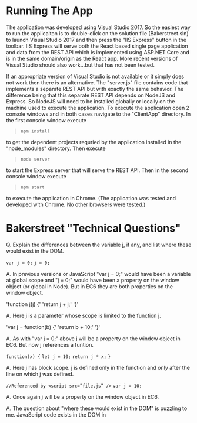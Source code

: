Running The App
===============

The application was developed using Visual Studio 2017.  So the easiest way to run the applicaiton is to double-click on the solution file (Bakerstreet.sln) to launch Visual Studio 2017 and then press the "IIS Express" button in the toolbar.  IIS Express will serve both the React based single page application and data from the REST API which is implemented using ASP.NET Core and is in the same domain/origin as the React app.  More recent versions of Visual Studio should also work...but that has not been tested.

If an appropriate version of Visual Studio is not available or it simply does not work then there is an alternative.  The "server.js" file contains code that implements a separate REST API but with exactly the same behavior.  The difference being that this separate REST API depends on NodeJS and Express.  So NodeJS will need to be installed globally or locally on the machine used to execute the application.  To execute the application open 2 console windows and in both cases navigate to the "ClientApp" directory.  In the first console window execute 

> `npm install`
	
to get the dependent projects requried by the application installed in the "node_modules" directory.  Then execute
  
> `node server` 
	
to start the Express server that will serve the REST API.  Then in the second console window execute

> `npm start` 
	
to execute the application in Chrome.  (The application was tested and developed with Chrome.  No other browsers were tested.)

Bakerstreet "Technical Questions"
=================================

Q. Explain the differences between the variable j, if any, and list where these would exist in the DOM.

`var j = 0;`
`j = 0;`

A. In previous versions or JavaScript "var j = 0;" would have been a variable at global scope and "j = 0;" would have been a property on the window object (or global in Node).  But in EC6 they are both properties on the window object.

'function j(j) {'
    'return j + j;'
'}'

A. Here j is a parameter whose scope is limited to the function j.

'var j = function(b) {'
    'return b + 10;'
'}'

A. As with "var j = 0;" above j will be a property on the window object in EC6.  But now j references a funtion.

`function(x) {`
    `let j = 10;`
    `return j * x;`
`}`

A. Here j has block scope.  j is defined only in the function and only after the line on which j was defined.

`//Referenced by <script src=”file.js” />`
`var j = 10;`

A. Once again j will be a property on the window object in EC6.

A. The question about "where these would exist in the DOM" is puzzling to me.  JavaScript code exists in the DOM in <script> elements and in-line for things like defining behavior for events.  But I have the feeling that the question is after something else.  But for now this is the best I can do.

Q. What ways could this function be executed?

`var a = function(b) {`
    `return b * 10;`
`}`

A.
1. `a(numberParam)`
   Context is window (global context).
2. `AnObject.f = a;`
   `AnObject.f(numberParam);`
   Context is AnOject.
3. `var AnObject = new a(numberParam)`
4. `a.apply(desiredContext, arrayOfArguments);`
5. `a.call(desiredContext, arg1, arg2, arg3, <more args here>);`
6. `(function(b) { return b * 10; })(numberParam);`

Q. What does this function do? How would you unit test this function?

````export default function c(...funcs) {
  if (funcs.length === 0) {
    return arg => arg
  }
  if (funcs.length === 1) {
    return funcs[0]
  }
}````

A. 'c' is a function that takes 0 to n functions as parameters which we will refer to as F1, F2, ... Fn-1, Fn.  Passing in anything other than functions will likely result in an exception.  The return value is a function that we will refer to a R.  If no parameters are passed into function 'c' then when R is executed it will return the first parameter passed in to it if at least 1 parameter is supplied.  If no parameter are supplied then 'undefined' is returned.  If a single parameter (F1) is passed into function 'c' then R is the same as F1.  If 2 or more parameters (F1, F2, ... Fn) are passed into function 'c' then R begins by executing Fn and passing to Fn the arguments that were passed into R.  Then Fn-1 is executed with the result returned from the execution of Fn passed in as parameter.  Then Fn-2 is executed with the result returned from the execution of Fn-1 passed in as parameter.  This process continues until F1 is executed with the result returned from the execution of F2 passed in as parameter.  So R = F1(F2( ... Fn-1(Fn(...args)) ... ))

There are 3 cases to test.  The first is passing in 0 functions.  The second is passing in 1 function.  And the third is passing in 2 or more functions.  (Passing in 2 functions effectively test for any number of funtions greater than or equal to 2.)


Bakerstreet "Coding Test" Questions
===================================

Q. How did you approach the design of this application.

A. The application is constructed as a directed acyclic graph.  The application consists of a core which includes application state, domain logic and application specific logic.  Persistence, infrastructure and UI depend on the core through dependency inversion.  Generally dependency inversion would be achieved by defining interfaces in the core and then implementing the elements of persistance, infrastructure and UI to adhere to those interfaces.  Doing so makes it possible to change implementations of those elements without having to change the core.  However EC6 does not have interfaces.  So the elements have to be implemented as if those interfaces did exist...which requires a bit more discipline.

Q. Why did you choose the specific events to trigger actions?

A. The goal of the application is to demonstrate the items specified in the Bakerstreet instructions and one or two other features.  Decisions about what events to use to trigger actions was based solely on achieving that goal.

Q. Did you place all state into Redux or was it a combination of React and Redux?

A. All state in Redux.  There may be situations where state is not in Redux but they should be rare.  For example you might have a service that would maintain its own state because it is incorporated into different applications and may be part of future applications.

Q. How did you get React and Redux to play nicely together?

A. Used the React-Redux library.

Q. What changes would you make if you had more time to complete this application?

A. Setup a continuous delivery/continous deployment pipeline using Docker.

A Word About Testing
====================

There are no unit tests included in the project.  This is primarily a result of time constraints as I would want to learn Enzyme and Jest.  But I will state that I have some reservations about how extensive testing should be, when and where it should be used and it's return on investment.  I would be happy to discuss these issues further.
